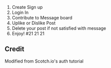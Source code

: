 
1. Create Sign up
2. Login In
3. Contribute to Message board
4. Uplike or Dislike Post
5. Delete your post if not satisfied with message
7. Enjoy! #21 21 21

## Credit

Modified from Scotch.io's auth tutorial
